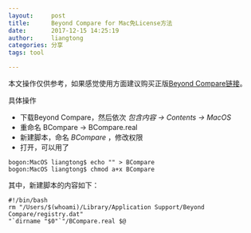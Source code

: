 ```yaml
---
layout:     post
title:      Beyond Compare for Mac免License方法
date:       2017-12-15 14:25:19
author:     liangtong
categories: 分享
tags: tool

---
```


本文操作仅供参考，如果感觉使用方面建议购买正版[Beyond Compare链接](http://www.scootersoftware.com/)。


具体操作 

 * 下载Beyond Compare，然后依次 *包含内容 -> Contents -> MacOS*
 * 重命名 BCompare -> BCompare.real
 * 新建脚本，命名 *BCompare* ，修改权限
 * 打开，可以用了


```base
bogon:MacOS liangtong$ echo "" > BCompare
bogon:MacOS liangtong$ chmod a+x BCompare
```
其中，新建脚本的内容如下：

```base
#!/bin/bash
rm "/Users/$(whoami)/Library/Application Support/Beyond Compare/registry.dat"
"`dirname "$0"`"/BCompare.real $@

```


